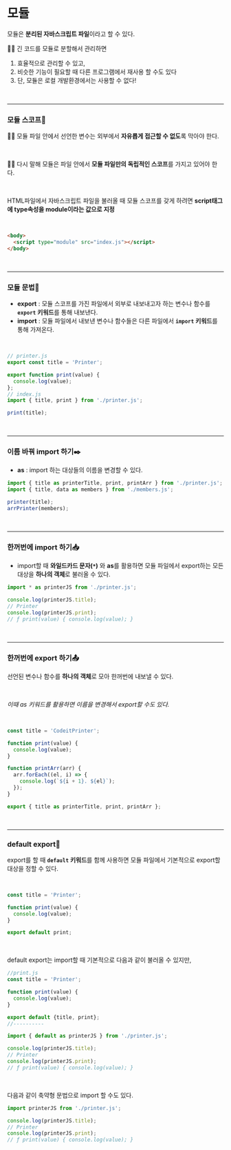 # 모듈

모듈은 **분리된 자바스크립트 파일**이라고 할 수 있다.

🙋‍♂️ 긴 코드를 모듈로 분할해서 관리하면 
1. 효율적으로 관리할 수 있고,
2. 비슷한 기능이 필요할 때 다른 프로그램에서 재사용 할 수도 있다
3. 단, 모듈은 로컬 개발환경에서는 사용할 수 없다!
<br>

---

### 모듈 스코프🔎

🙋‍♂️ 모듈 파일 안에서 선언한 변수는 외부에서 **자유롭게 접근할 수 없도**록 막아야 한다. 

<br>

🙆‍♂️ 다시 말해 모듈은 파일 안에서 **모듈 파일만의 독립적인 스코프**를 가지고 있어야 한다.

<br>

HTML파일에서 자바스크립트 파일을 불러올 때 모듈 스코프를 갖게 하려면 **script태그에 type속성을 module이라는 값으로 지정**

<br>

```html
<body>
  <script type="module" src="index.js"></script>
</body>
```

<br>

---

### 모듈 문법📨

- **export** : 모듈 스코프를 가진 파일에서 외부로 내보내고자 하는 변수나 함수를 **`export` 키워드**를 통해 내보낸다.
- **import** : 모듈 파일에서 내보낸 변수나 함수들은 다른 파일에서 **`import` 키워드**를 통해 가져온다.

<br>

```js
// printer.js
export const title = 'Printer';

export function print(value) {
  console.log(value);
};
// index.js
import { title, print } from './printer.js';

print(title);
```

<br>

---

### 이름 바꿔 import 하기✒️

- **as** : import 하는 대상들의 이름을 변경할 수 있다.

```js
import { title as printerTitle, print, printArr } from './printer.js';
import { title, data as members } from './members.js';

printer(title);
arrPrinter(members);
```

<br>

---

### 한꺼번에 import 하기📥

- import할 때 **와일드카드 문자(`*`)** 와 **as**를 활용하면 모듈 파일에서 export하는 모든 대상을 **하나의 객체**로 불러올 수 있다.

```js
import * as printerJS from './printer.js';

console.log(printerJS.title); 
// Printer
console.log(printerJS.print); 
// ƒ print(value) { console.log(value); }
```

<br>

---

### 한꺼번에 export 하기📤

선언된 변수나 함수를 **하나의 객체**로 모아 한꺼번에 내보낼 수 있다.

<br>

*이때 as 키워드를 활용하면 이름을 변경해서 export할 수도 있다.*

<br>

```js
const title = 'CodeitPrinter';

function print(value) {
  console.log(value);
}

function printArr(arr) {
  arr.forEach((el, i) => {
    console.log(`${i + 1}. ${el}`);
  });
}

export { title as printerTitle, print, printArr };
```

<br>

---

### default export🧺

export를 할 때 **`default` 키워드**를 함께 사용하면 모듈 파일에서 기본적으로 export할 대상을 정할 수 있다.

<br>

```js
const title = 'Printer';

function print(value) {
  console.log(value);
}

export default print;
```

<br>

default export는 import할 때 기본적으로 다음과 같이 불러올 수 있지만,

```js
//print.js
const title = 'Printer';

function print(value) {
  console.log(value);
}

export default {title, print};
//----------

import { default as printerJS } from './printer.js';

console.log(printerJS.title); 
// Printer
console.log(printerJS.print); 
// ƒ print(value) { console.log(value); }
```

<br>


다음과 같이 축약형 문법으로 import 할 수도 있다.
```js
import printerJS from './printer.js';

console.log(printerJS.title); 
// Printer
console.log(printerJS.print); 
// ƒ print(value) { console.log(value); }
```


